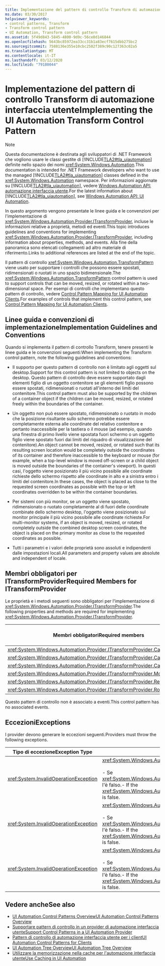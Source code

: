 ```yaml
---
title: Implementazione del pattern di controllo Transform di automazione interfaccia utente
ms.date: 03/30/2017
helpviewer_keywords:
- control patterns, Transform
- Transform control pattern
- UI Automation, Transform control pattern
ms.assetid: 5f49d843-5845-4800-9d9c-56ce0d146844
ms.openlocfilehash: 5643bc85972ea33cc31b1a83ecf7615dbb275bc2
ms.sourcegitcommit: 7588136e355e10cbc2582f389c90c127363c02a5
ms.translationtype: MT
ms.contentlocale: it-IT
ms.lasthandoff: 03/12/2020
ms.locfileid: "79180044"
---
```

# <a name="implementing-the-ui-automation-transform-control-pattern"></a><span data-ttu-id="c5fc6-102">Implementazione del pattern di controllo Transform di automazione interfaccia utente</span><span class="sxs-lookup"><span data-stu-id="c5fc6-102">Implementing the UI Automation Transform Control Pattern</span></span>
> [!NOTE]
> <span data-ttu-id="c5fc6-103">Questa documentazione è destinata agli sviluppatori di .NET Framework che vogliono usare le classi gestite di [!INCLUDE[TLA2#tla_uiautomation](../../../includes/tla2sharptla-uiautomation-md.md)] definite nello spazio dei nomi <xref:System.Windows.Automation>.</span><span class="sxs-lookup"><span data-stu-id="c5fc6-103">This documentation is intended for .NET Framework developers who want to use the managed [!INCLUDE[TLA2#tla_uiautomation](../../../includes/tla2sharptla-uiautomation-md.md)] classes defined in the <xref:System.Windows.Automation> namespace.</span></span> <span data-ttu-id="c5fc6-104">Per informazioni aggiornate su [!INCLUDE[TLA2#tla_uiautomation](../../../includes/tla2sharptla-uiautomation-md.md)], vedere [Windows Automation API: automazione interfaccia utente](/windows/win32/winauto/entry-uiauto-win32).</span><span class="sxs-lookup"><span data-stu-id="c5fc6-104">For the latest information about [!INCLUDE[TLA2#tla_uiautomation](../../../includes/tla2sharptla-uiautomation-md.md)], see [Windows Automation API: UI Automation](/windows/win32/winauto/entry-uiauto-win32).</span></span>  
  
 <span data-ttu-id="c5fc6-105">In questo argomento vengono presentate le linee guida e le convenzioni per l'implementazione di <xref:System.Windows.Automation.Provider.ITransformProvider>, incluse le informazioni relative a proprietà, metodi ed eventi.</span><span class="sxs-lookup"><span data-stu-id="c5fc6-105">This topic introduces guidelines and conventions for implementing <xref:System.Windows.Automation.Provider.ITransformProvider>, including information about properties, methods, and events.</span></span> <span data-ttu-id="c5fc6-106">Alla fine della panoramica sono elencati collegamenti ad altro materiale di riferimento.</span><span class="sxs-lookup"><span data-stu-id="c5fc6-106">Links to additional references are listed at the end of the topic.</span></span>  
  
 <span data-ttu-id="c5fc6-107">Il pattern di controllo <xref:System.Windows.Automation.TransformPattern> viene usato per supportare i controlli che possono essere spostati, ridimensionati o ruotati in uno spazio bidimensionale.</span><span class="sxs-lookup"><span data-stu-id="c5fc6-107">The <xref:System.Windows.Automation.TransformPattern> control pattern is used to support controls that can be moved, resized, or rotated within a two-dimensional space.</span></span> <span data-ttu-id="c5fc6-108">Per esempi di controlli che implementano questo pattern di controllo, vedere [Control Pattern Mapping for UI Automation Clients](control-pattern-mapping-for-ui-automation-clients.md).</span><span class="sxs-lookup"><span data-stu-id="c5fc6-108">For examples of controls that implement this control pattern, see [Control Pattern Mapping for UI Automation Clients](control-pattern-mapping-for-ui-automation-clients.md).</span></span>  
  
<a name="Implementation_Guidelines_and_Conventions"></a>
## <a name="implementation-guidelines-and-conventions"></a><span data-ttu-id="c5fc6-109">Linee guida e convenzioni di implementazione</span><span class="sxs-lookup"><span data-stu-id="c5fc6-109">Implementation Guidelines and Conventions</span></span>  
 <span data-ttu-id="c5fc6-110">Quando si implementa il pattern di controllo Transform, tenere presenti le linee guida e le convenzioni seguenti:</span><span class="sxs-lookup"><span data-stu-id="c5fc6-110">When implementing the Transform control pattern, note the following guidelines and conventions:</span></span>  
  
- <span data-ttu-id="c5fc6-111">Il supporto per questo pattern di controllo non è limitato agli oggetti sul desktop.</span><span class="sxs-lookup"><span data-stu-id="c5fc6-111">Support for this control pattern is not limited to objects on the desktop.</span></span> <span data-ttu-id="c5fc6-112">Questo pattern di controllo deve essere supportato dagli elementi figlio di un oggetto contenitore se gli elementi figlio possono essere spostati, ridimensionati o ruotati all'interno dei limiti del contenitore.</span><span class="sxs-lookup"><span data-stu-id="c5fc6-112">This control pattern must also be supported by the children of a container object if the children can be moved, resized, or rotated freely within the boundaries of the container.</span></span>  
  
- <span data-ttu-id="c5fc6-113">Un oggetto non può essere spostato, ridimensionato o ruotato in modo che la posizione risultante sullo schermo potrebbe essere completamente esterna alle coordinate del relativo contenitore e pertanto inaccessibile per la tastiera o il mouse (ad esempio, quando una finestra di primo livello viene spostata fuori schermo o un oggetto figlio viene spostato fuori dai limiti del riquadro di visualizzazione del contenitore).</span><span class="sxs-lookup"><span data-stu-id="c5fc6-113">An object cannot be moved, resized, or rotated such that its resulting screen location would be completely outside the coordinates of its container and therefore inaccessible to the keyboard or mouse (for example, when a top-level window is moved off-screen or a child object is moved outside the boundaries of the container's viewport).</span></span> <span data-ttu-id="c5fc6-114">In questi casi, l'oggetto viene posizionato il più vicino possibile alle coordinate richieste dello schermo rispetto alle coordinate in alto e a sinistra entro i limiti del contenitore.</span><span class="sxs-lookup"><span data-stu-id="c5fc6-114">In these cases, the object is placed as close to the requested screen coordinates as possible with the top or left coordinates overridden to be within the container boundaries.</span></span>  
  
- <span data-ttu-id="c5fc6-115">Per sistemi con più monitor, se un oggetto viene spostato, ridimensionato o ruotato completamente al di fuori delle coordinate combinate dello schermo desktop, l'oggetto viene posizionato sul monitor principale il più vicino possibile alle coordinate richieste.</span><span class="sxs-lookup"><span data-stu-id="c5fc6-115">For multi-monitor systems, if an object is moved, resized, or rotated completely outside the combined desktop screen coordinates, the object is placed on the primary monitor as close to the requested coordinates as possible.</span></span>  
  
- <span data-ttu-id="c5fc6-116">Tutti i parametri e i valori delle proprietà sono assoluti e indipendenti dalle impostazioni locali.</span><span class="sxs-lookup"><span data-stu-id="c5fc6-116">All parameters and property values are absolute and independent of locale.</span></span>  
  
<a name="Required_Members_for_the_IValueProvider_Interface"></a>
## <a name="required-members-for-itransformprovider"></a><span data-ttu-id="c5fc6-117">Membri obbligatori per ITransformProvider</span><span class="sxs-lookup"><span data-stu-id="c5fc6-117">Required Members for ITransformProvider</span></span>  
 <span data-ttu-id="c5fc6-118">Le proprietà e i metodi seguenti sono obbligatori per l'implementazione di <xref:System.Windows.Automation.Provider.ITransformProvider>.</span><span class="sxs-lookup"><span data-stu-id="c5fc6-118">The following properties and methods are required for implementing <xref:System.Windows.Automation.Provider.ITransformProvider>.</span></span>  
  
|<span data-ttu-id="c5fc6-119">Membri obbligatori</span><span class="sxs-lookup"><span data-stu-id="c5fc6-119">Required members</span></span>|<span data-ttu-id="c5fc6-120">Tipo di membro</span><span class="sxs-lookup"><span data-stu-id="c5fc6-120">Member type</span></span>|<span data-ttu-id="c5fc6-121">Note</span><span class="sxs-lookup"><span data-stu-id="c5fc6-121">Notes</span></span>|  
|----------------------|-----------------|-----------|  
|<xref:System.Windows.Automation.Provider.ITransformProvider.CanMove%2A>|<span data-ttu-id="c5fc6-122">Proprietà</span><span class="sxs-lookup"><span data-stu-id="c5fc6-122">Property</span></span>|<span data-ttu-id="c5fc6-123">nessuno</span><span class="sxs-lookup"><span data-stu-id="c5fc6-123">None</span></span>|  
|<xref:System.Windows.Automation.Provider.ITransformProvider.CanResize%2A>|<span data-ttu-id="c5fc6-124">Proprietà</span><span class="sxs-lookup"><span data-stu-id="c5fc6-124">Property</span></span>|<span data-ttu-id="c5fc6-125">nessuno</span><span class="sxs-lookup"><span data-stu-id="c5fc6-125">None</span></span>|  
|<xref:System.Windows.Automation.Provider.ITransformProvider.CanRotate%2A>|<span data-ttu-id="c5fc6-126">Proprietà</span><span class="sxs-lookup"><span data-stu-id="c5fc6-126">Property</span></span>|<span data-ttu-id="c5fc6-127">nessuno</span><span class="sxs-lookup"><span data-stu-id="c5fc6-127">None</span></span>|  
|<xref:System.Windows.Automation.Provider.ITransformProvider.Move%2A>|<span data-ttu-id="c5fc6-128">Metodo</span><span class="sxs-lookup"><span data-stu-id="c5fc6-128">Method</span></span>|<span data-ttu-id="c5fc6-129">nessuno</span><span class="sxs-lookup"><span data-stu-id="c5fc6-129">None</span></span>|  
|<xref:System.Windows.Automation.Provider.ITransformProvider.Resize%2A>|<span data-ttu-id="c5fc6-130">Metodo</span><span class="sxs-lookup"><span data-stu-id="c5fc6-130">Method</span></span>|<span data-ttu-id="c5fc6-131">nessuno</span><span class="sxs-lookup"><span data-stu-id="c5fc6-131">None</span></span>|  
|<xref:System.Windows.Automation.Provider.ITransformProvider.Rotate%2A>|<span data-ttu-id="c5fc6-132">Metodo</span><span class="sxs-lookup"><span data-stu-id="c5fc6-132">Method</span></span>|<span data-ttu-id="c5fc6-133">nessuno</span><span class="sxs-lookup"><span data-stu-id="c5fc6-133">None</span></span>|  
  
 <span data-ttu-id="c5fc6-134">Questo pattern di controllo non è associato a eventi.</span><span class="sxs-lookup"><span data-stu-id="c5fc6-134">This control pattern has no associated events.</span></span>  
  
<a name="Exceptions"></a>
## <a name="exceptions"></a><span data-ttu-id="c5fc6-135">Eccezioni</span><span class="sxs-lookup"><span data-stu-id="c5fc6-135">Exceptions</span></span>  
 <span data-ttu-id="c5fc6-136">I provider devono generare le eccezioni seguenti.</span><span class="sxs-lookup"><span data-stu-id="c5fc6-136">Providers must throw the following exceptions.</span></span>  
  
|<span data-ttu-id="c5fc6-137">Tipo di eccezione</span><span class="sxs-lookup"><span data-stu-id="c5fc6-137">Exception Type</span></span>|<span data-ttu-id="c5fc6-138">Condizione</span><span class="sxs-lookup"><span data-stu-id="c5fc6-138">Condition</span></span>|  
|--------------------|---------------|  
|<xref:System.InvalidOperationException>|<xref:System.Windows.Automation.Provider.ITransformProvider.Move%2A><br /><br /> <span data-ttu-id="c5fc6-139">- Se <xref:System.Windows.Automation.TransformPatternIdentifiers.CanMoveProperty> l'è falso.</span><span class="sxs-lookup"><span data-stu-id="c5fc6-139">-   If the <xref:System.Windows.Automation.TransformPatternIdentifiers.CanMoveProperty> is false.</span></span>|  
|<xref:System.InvalidOperationException>|<xref:System.Windows.Automation.Provider.ITransformProvider.Resize%2A><br /><br /> <span data-ttu-id="c5fc6-140">- Se <xref:System.Windows.Automation.TransformPatternIdentifiers.CanResizeProperty> l'è falso.</span><span class="sxs-lookup"><span data-stu-id="c5fc6-140">-   If the <xref:System.Windows.Automation.TransformPatternIdentifiers.CanResizeProperty> is false.</span></span>|  
|<xref:System.InvalidOperationException>|<xref:System.Windows.Automation.Provider.ITransformProvider.Rotate%2A><br /><br /> <span data-ttu-id="c5fc6-141">- Se <xref:System.Windows.Automation.TransformPatternIdentifiers.CanRotateProperty> l'è falso.</span><span class="sxs-lookup"><span data-stu-id="c5fc6-141">-   If the <xref:System.Windows.Automation.TransformPatternIdentifiers.CanRotateProperty> is false.</span></span>|  
  
## <a name="see-also"></a><span data-ttu-id="c5fc6-142">Vedere anche</span><span class="sxs-lookup"><span data-stu-id="c5fc6-142">See also</span></span>

- [<span data-ttu-id="c5fc6-143">UI Automation Control Patterns Overview</span><span class="sxs-lookup"><span data-stu-id="c5fc6-143">UI Automation Control Patterns Overview</span></span>](ui-automation-control-patterns-overview.md)
- [<span data-ttu-id="c5fc6-144">Supportare pattern di controllo in un provider di automazione interfaccia utente</span><span class="sxs-lookup"><span data-stu-id="c5fc6-144">Support Control Patterns in a UI Automation Provider</span></span>](support-control-patterns-in-a-ui-automation-provider.md)
- [<span data-ttu-id="c5fc6-145">Pattern di controllo di automazione interfaccia utente per i client</span><span class="sxs-lookup"><span data-stu-id="c5fc6-145">UI Automation Control Patterns for Clients</span></span>](ui-automation-control-patterns-for-clients.md)
- [<span data-ttu-id="c5fc6-146">UI Automation Tree Overview</span><span class="sxs-lookup"><span data-stu-id="c5fc6-146">UI Automation Tree Overview</span></span>](ui-automation-tree-overview.md)
- [<span data-ttu-id="c5fc6-147">Utilizzare la memorizzazione nella cache per l'automazione interfaccia utente</span><span class="sxs-lookup"><span data-stu-id="c5fc6-147">Use Caching in UI Automation</span></span>](use-caching-in-ui-automation.md)
